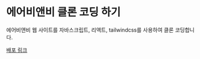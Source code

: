 # 에어비앤비 클론 코딩 하기

에어비앤비 웹 사이트를 자바스크립트, 리액트, tailwindcss를 사용하여 클론 코딩합니다.

[배포 링크](https://guddnboy-clone-airbnb.vercel.app/)
